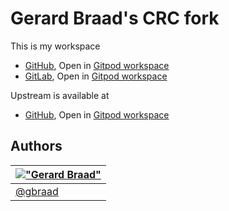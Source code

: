Gerard Braad's CRC fork
=======================

This is my workspace

  * [GitHub](https://github.com/gbraad-redhat/crc),
    Open in [Gitpod workspace](https://gitpod.io/#https://github.com/gbraad-redhat/crc)
  * [GitLab](https://gitlab.com/gbraad-redhat/crc),
    Open in [Gitpod workspace](https://gitpod.io/#https://gitlab.com/gbraad-redhat/crc)

Upstream is available at

  * [GitHub](https://github.com/crc-org/crc),
    Open in [Gitpod workspace](https://gitpod.io/#https://github.com/crc-org/crc)


Authors
-------

| [!["Gerard Braad"](http://gravatar.com/avatar/e466994eea3c2a1672564e45aca844d0.png?s=60)](http://gbraad.nl "Gerard Braad <me@gbraad.nl>") |
|---|
| [@gbraad](https://gbraad.nl/social/)  |
